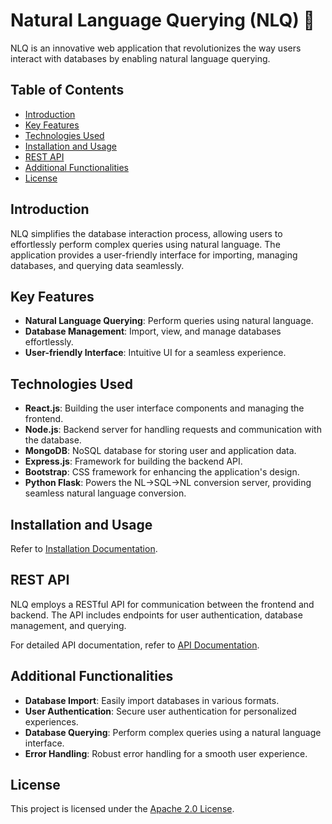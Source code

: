 # Natural Language Querying (NLQ) 🚀

NLQ is an innovative web application that revolutionizes the way users interact with databases by enabling natural language querying.

## Table of Contents
- [Introduction](#introduction)
- [Key Features](#key-features)
- [Technologies Used ](#technologies-used)
- [Installation and Usage](#installation-and-usage)
- [REST API](#rest-api)
- [Additional Functionalities](#additional-functionalities)
- [License](#license)

## Introduction

NLQ simplifies the database interaction process, allowing users to effortlessly perform complex queries using natural language. The application provides a user-friendly interface for importing, managing databases, and querying data seamlessly.

## Key Features

- **Natural Language Querying**: Perform queries using natural language.
- **Database Management**: Import, view, and manage databases effortlessly.
- **User-friendly Interface**: Intuitive UI for a seamless experience.

## Technologies Used

- **React.js**: Building the user interface components and managing the frontend.
- **Node.js**: Backend server for handling requests and communication with the database.
- **MongoDB**: NoSQL database for storing user and application data.
- **Express.js**: Framework for building the backend API.
- **Bootstrap**: CSS framework for enhancing the application's design.
- **Python Flask**: Powers the NL->SQL->NL conversion server, providing seamless natural language conversion.

## Installation and Usage

Refer to [Installation Documentation](INSTALLATION.md).
   
## REST API

NLQ employs a RESTful API for communication between the frontend and backend. The API includes endpoints for user authentication, database management, and querying.

For detailed API documentation, refer to [API Documentation](API_DOCUMENTATION.md).

## Additional Functionalities

- **Database Import**: Easily import databases in various formats.
- **User Authentication**: Secure user authentication for personalized experiences.
- **Database Querying**: Perform complex queries using a natural language interface.
- **Error Handling**: Robust error handling for a smooth user experience.

## License

This project is licensed under the [Apache 2.0 License](LICENSE).
